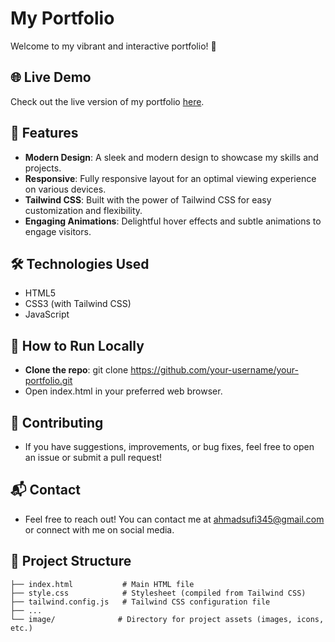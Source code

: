 # My Portfolio

Welcome to my vibrant and interactive portfolio! 🚀

## 🌐 Live Demo

Check out the live version of my portfolio [here](#).

## 🚀 Features

- **Modern Design**: A sleek and modern design to showcase my skills and projects.
- **Responsive**: Fully responsive layout for an optimal viewing experience on various devices.
- **Tailwind CSS**: Built with the power of Tailwind CSS for easy customization and flexibility.
- **Engaging Animations**: Delightful hover effects and subtle animations to engage visitors.

## 🛠️ Technologies Used

- HTML5
- CSS3 (with Tailwind CSS)
- JavaScript

## 🌈 How to Run Locally

- **Clone the repo**: git clone https://github.com/your-username/your-portfolio.git
- Open index.html in your preferred web browser.

## 🤝 Contributing

- If you have suggestions, improvements, or bug fixes, feel free to open an issue or submit a pull request!

## 📬 Contact

- Feel free to reach out! You can contact me at ahmadsufi345@gmail.com or connect with me on social media.

## 📂 Project Structure

```plaintext
├── index.html           # Main HTML file
├── style.css            # Stylesheet (compiled from Tailwind CSS)
├── tailwind.config.js   # Tailwind CSS configuration file
├── ...
└── image/              # Directory for project assets (images, icons, etc.)



